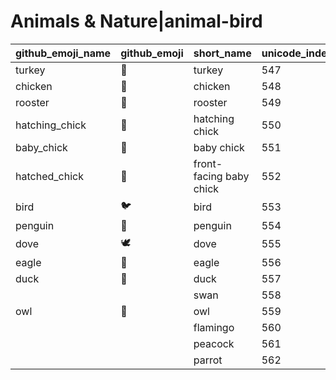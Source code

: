# Animals & Nature|animal-bird

|github_emoji_name|github_emoji|short_name|unicode_index|
|---|---|---|---|
|turkey|:turkey:|turkey|547|
|chicken|:chicken:|chicken|548|
|rooster|:rooster:|rooster|549|
|hatching_chick|:hatching_chick:|hatching chick|550|
|baby_chick|:baby_chick:|baby chick|551|
|hatched_chick|:hatched_chick:|front-facing baby chick|552|
|bird|:bird:|bird|553|
|penguin|:penguin:|penguin|554|
|dove|:dove:|dove|555|
|eagle|:eagle:|eagle|556|
|duck|:duck:|duck|557|
|||swan|558|
|owl|:owl:|owl|559|
|||flamingo|560|
|||peacock|561|
|||parrot|562|
